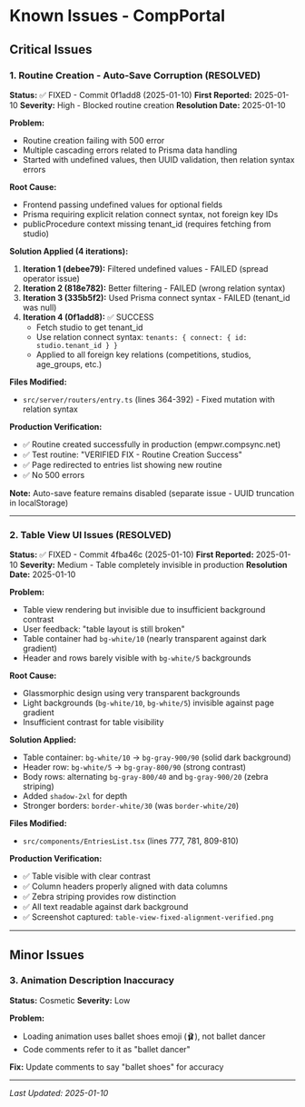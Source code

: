 # Known Issues - CompPortal

## Critical Issues

### 1. Routine Creation - Auto-Save Corruption (RESOLVED)
**Status:** ✅ FIXED - Commit 0f1add8 (2025-01-10)
**First Reported:** 2025-01-10
**Severity:** High - Blocked routine creation
**Resolution Date:** 2025-01-10

**Problem:**
- Routine creation failing with 500 error
- Multiple cascading errors related to Prisma data handling
- Started with undefined values, then UUID validation, then relation syntax errors

**Root Cause:**
- Frontend passing undefined values for optional fields
- Prisma requiring explicit relation connect syntax, not foreign key IDs
- publicProcedure context missing tenant_id (requires fetching from studio)

**Solution Applied (4 iterations):**

1. **Iteration 1 (debee79):** Filtered undefined values - FAILED (spread operator issue)
2. **Iteration 2 (818e782):** Better filtering - FAILED (wrong relation syntax)
3. **Iteration 3 (335b5f2):** Used Prisma connect syntax - FAILED (tenant_id was null)
4. **Iteration 4 (0f1add8):** ✅ SUCCESS
   - Fetch studio to get tenant_id
   - Use relation connect syntax: `tenants: { connect: { id: studio.tenant_id } }`
   - Applied to all foreign key relations (competitions, studios, age_groups, etc.)

**Files Modified:**
- `src/server/routers/entry.ts` (lines 364-392) - Fixed mutation with relation syntax

**Production Verification:**
- ✅ Routine created successfully in production (empwr.compsync.net)
- ✅ Test routine: "VERIFIED FIX - Routine Creation Success"
- ✅ Page redirected to entries list showing new routine
- ✅ No 500 errors

**Note:** Auto-save feature remains disabled (separate issue - UUID truncation in localStorage)

---

### 2. Table View UI Issues (RESOLVED)
**Status:** ✅ FIXED - Commit 4fba46c (2025-01-10)
**First Reported:** 2025-01-10
**Severity:** Medium - Table completely invisible in production
**Resolution Date:** 2025-01-10

**Problem:**
- Table view rendering but invisible due to insufficient background contrast
- User feedback: "table layout is still broken"
- Table container had `bg-white/10` (nearly transparent against dark gradient)
- Header and rows barely visible with `bg-white/5` backgrounds

**Root Cause:**
- Glassmorphic design using very transparent backgrounds
- Light backgrounds (`bg-white/10`, `bg-white/5`) invisible against page gradient
- Insufficient contrast for table visibility

**Solution Applied:**
- Table container: `bg-white/10` → `bg-gray-900/90` (solid dark background)
- Header row: `bg-white/5` → `bg-gray-800/90` (strong contrast)
- Body rows: alternating `bg-gray-800/40` and `bg-gray-900/20` (zebra striping)
- Added `shadow-2xl` for depth
- Stronger borders: `border-white/30` (was `border-white/20`)

**Files Modified:**
- `src/components/EntriesList.tsx` (lines 777, 781, 809-810)

**Production Verification:**
- ✅ Table visible with clear contrast
- ✅ Column headers properly aligned with data columns
- ✅ Zebra striping provides row distinction
- ✅ All text readable against dark background
- ✅ Screenshot captured: `table-view-fixed-alignment-verified.png`

---

## Minor Issues

### 3. Animation Description Inaccuracy
**Status:** Cosmetic
**Severity:** Low

**Problem:**
- Loading animation uses ballet shoes emoji (🩰), not ballet dancer
- Code comments refer to it as "ballet dancer"

**Fix:** Update comments to say "ballet shoes" for accuracy

---

*Last Updated: 2025-01-10*
